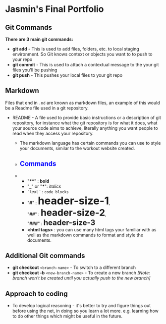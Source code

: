 # Jasmin's Final Portfolio

## Git Commands
<b>There are 3 main git commands:</b>

* **git add** - This is used to add files, folders, etc. to local staging environment. So Git knows context or objects you want to to push to your repo
* **git commit** - This is used to attach a contextual message to the your git files you'll be pushing
* **git push** - This pushes your local files to your git repo

## Markdown

Files that end in `.md` are known as markdown files, an example of this would be a Readme file used in a git repository. 
- README - A file used to provide basic instructions or a description of git repository, for instance what the git repository is for what it does, what your source code  aims to achieve, literally anything you want people to read when they access your repository. 
  - The markdown language has certain commands you can use to style your documents, similar to the workout website created.
  
  - <h2 style="color:blue">Commands</h2>
  - 
    - "**\*\***" : **bold**
    - "**_**" or "**\***": _italics_
    - **\`** text **\`** : `code blocks`
    - "**\#**" : <b style="font-size:34px">header-size-1</b>,<br>"**\#\#**" : <b style="font-size:30px">header-size-2</b>,<br>"**\#\#\#**" : <b style="font-size:24px">header-size-3</b>
    - **\<html tags\>** : you can use many html tags your familiar with as well as the markdown commands to format and style the documents.

## Additional Git commands

- **git checkout** `<branch-name>` - To switch to a different branch
- **git checkout -b** `<new-branch-name>` - To create a new branch _[Note: branch won't be created until you actually push to the new branch]_

## Approach to coding
- To develop logical reasoning - it's better to try and figure things out before using the net, in doing so you learn a lot more. e.g. learning how to do other things which might be useful in the future.
